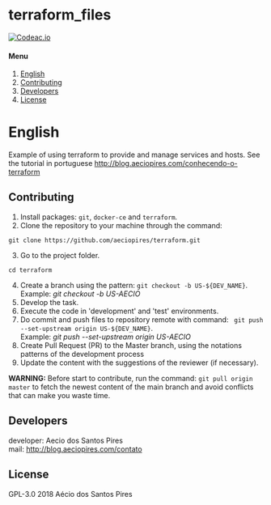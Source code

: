 # terraform_files #

[![Codeac.io](https://static.codeac.io/badges/2-142351717.svg)](https://app.codeac.io/github/aeciopires/terraform)

[English]: #english
[Contributing]: #contributing
[Developers]: #developers
[License]: #license

#### Menu

1. [English][English]
2. [Contributing][Contributing]
3. [Developers][Developers]
4. [License][License]

# English

Example of using terraform to provide and manage services and hosts. See the tutorial in portuguese http://blog.aeciopires.com/conhecendo-o-terraform

## Contributing

1. Install packages: `git`, `docker-ce` and `terraform`.
2. Clone the repository to your machine through the command:

```
git clone https://github.com/aeciopires/terraform.git
```

3. Go to the project folder.

```
cd terraform
```

4. Create a branch using the pattern: `git checkout -b US-${DEV_NAME}`. <br>
   Example: *git checkout -b US-AECIO*
5. Develop the task.
6. Execute the code in 'development' and 'test' environments.
7. Do commit and push files to repository remote with command: `
git push --set-upstream origin US-${DEV_NAME}`. <br>
   Example: *git push --set-upstream origin US-AECIO*
8. Create Pull Request (PR) to the Master branch, using the notations patterns of the development process
9. Update the content with the suggestions of the reviewer (if necessary).

**WARNING:** Before start to contribute, run the command: `git pull origin master` to fetch the newest content of the main branch and avoid conflicts that can make you waste time.

## Developers

developer: Aecio dos Santos Pires<br>
mail: http://blog.aeciopires.com/contato

## License

GPL-3.0 2018 Aécio dos Santos Pires
